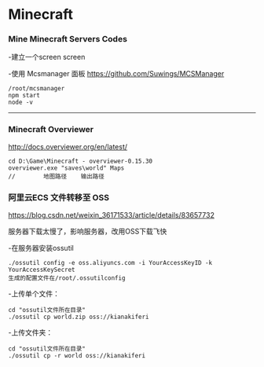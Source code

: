 # Minecraft
### Mine Minecraft Servers Codes

-建立一个screen
screen

-使用 Mcsmanager 面板 
https://github.com/Suwings/MCSManager

```
/root/mcsmanager
npm start 
node -v
```


-----------------
### Minecraft Overviewer
http://docs.overviewer.org/en/latest/


```
cd D:\Game\Minecraft - overviewer-0.15.30
overviewer.exe "saves\world" Maps
//        地图路径    输出路径
```

### 阿里云ECS 文件转移至 OSS
https://blog.csdn.net/weixin_36171533/article/details/83657732

服务器下载太慢了，影响服务器，改用OSS下载飞快

-在服务器安装ossutil
```
./ossutil config -e oss.aliyuncs.com -i YourAccessKeyID -k YourAccessKeySecret
生成的配置文件在/root/.ossutilconfig
```
-上传单个文件：
```
cd "ossutil文件所在目录"
./ossutil cp world.zip oss://kianakiferi
```

-上传文件夹：
```
cd "ossutil文件所在目录"
./ossutil cp -r world oss://kianakiferi
```
